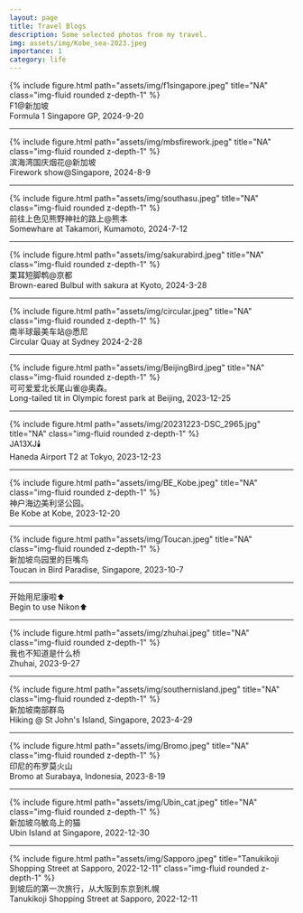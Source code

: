 ```yaml
---
layout: page
title: Travel Blogs
description: Some selected photos from my travel.
img: assets/img/Kobe_sea-2023.jpeg
importance: 1
category: life
---
```



<div class="row">
    <div class="col-sm mt-3 mt-md-0">
        {% include figure.html path="assets/img/f1singapore.jpeg" title="NA" class="img-fluid rounded z-depth-1" %}
    </div>
</div>
<div class="caption">
    F1@新加坡 <br>
    Formula 1 Singapore GP, 2024-9-20
</div>

<hr>
<div class="row">
    <div class="col-sm mt-3 mt-md-0">
        {% include figure.html path="assets/img/mbsfirework.jpeg" title="NA" class="img-fluid rounded z-depth-1" %}
    </div>
</div>
<div class="caption">
    滨海湾国庆烟花@新加坡 <br>
    Firework show@Singapore, 2024-8-9
</div>

<hr>
<div class="row">
    <div class="col-sm mt-3 mt-md-0">
        {% include figure.html path="assets/img/southasu.jpeg" title="NA" class="img-fluid rounded z-depth-1" %}
    </div>
</div>
<div class="caption">
    前往上色见熊野神社的路上@熊本 <br>
    Somewhare at Takamori, Kumamoto, 2024-7-12
</div>

<hr>
<div class="row">
    <div class="col-sm mt-3 mt-md-0">
        {% include figure.html path="assets/img/sakurabird.jpeg" title="NA" class="img-fluid rounded z-depth-1" %}
    </div>
</div>
<div class="caption">
    栗耳短脚鹎@京都 <br>
    Brown-eared Bulbul with sakura at Kyoto, 2024-3-28
</div>

<hr>

<div class="row">
    <div class="col-sm mt-3 mt-md-0">
        {% include figure.html path="assets/img/circular.jpeg" title="NA" class="img-fluid rounded z-depth-1" %}
    </div>
</div>
<div class="caption">
    南半球最美车站@悉尼 <br>
    Circular Quay at Sydney 2024-2-28
</div>

<hr>

<div class="row">
    <div class="col-sm mt-3 mt-md-0">
        {% include figure.html path="assets/img/BeijingBird.jpeg" title="NA" class="img-fluid rounded z-depth-1" %}
    </div>
</div>
<div class="caption">
    可可爱爱北长尾山雀@奥森。<br>
   Long-tailed tit in Olympic forest park at Beijing, 2023-12-25
</div>

<hr>
<div class="row">
    <div class="col-sm mt-3 mt-md-0">
        {% include figure.html path="assets/img/20231223-DSC_2965.jpg" title="NA" class="img-fluid rounded z-depth-1" %}
    </div>
</div>
<div class="caption">
    JA13XJ🕯️<br>
   Haneda Airport T2 at Tokyo, 2023-12-23
</div>

<hr>

<div class="row">
    <div class="col-sm mt-3 mt-md-0">
        {% include figure.html path="assets/img/BE_Kobe.jpeg" title="NA" class="img-fluid rounded z-depth-1" %}
    </div>
</div>
<div class="caption">
    神户海边美利坚公园。<br>
   Be Kobe at Kobe, 2023-12-20
</div>

<hr>

<div class="row">
    <div class="col-sm mt-3 mt-md-0">
        {% include figure.html path="assets/img/Toucan.jpeg" title="NA" class="img-fluid rounded z-depth-1" %}
    </div>
</div>
<div class="caption">
    新加坡鸟园里的巨嘴鸟<br>
   Toucan in Bird Paradise, Singapore, 2023-10-7
</div>

--------------------
开始用尼康啦⬆️<br>
Begin to use Nikon⬆️

--------------------

<div class="row">
    <div class="col-sm mt-3 mt-md-0">
        {% include figure.html path="assets/img/zhuhai.jpeg" title="NA" class="img-fluid rounded z-depth-1" %}
    </div>
</div>
<div class="caption">
    我也不知道是什么桥<br>
   Zhuhai, 2023-9-27
</div>

<hr>
<div class="row">
    <div class="col-sm mt-3 mt-md-0">
        {% include figure.html path="assets/img/southernisland.jpeg" title="NA" class="img-fluid rounded z-depth-1" %}
    </div>
</div>
<div class="caption">
    新加坡南部群岛<br>
    Hiking @ St John's Island, Singapore, 2023-4-29<br>
</div>

<hr>
<div class="row">
    <div class="col-sm mt-3 mt-md-0">
        {% include figure.html path="assets/img/Bromo.jpeg" title="NA" class="img-fluid rounded z-depth-1" %}
    </div>
</div>
<div class="caption">
    印尼的布罗莫火山<br>
    Bromo at Surabaya, Indonesia, 2023-8-19
</div>

<hr>

<div class="row">
    <div class="col-sm mt-3 mt-md-0">
        {% include figure.html path="assets/img/Ubin_cat.jpeg" title="NA" class="img-fluid rounded z-depth-1" %}
    </div>
</div>
<div class="caption">
    新加坡乌敏岛上的猫<br>
    Ubin Island at Singapore, 2022-12-30
</div>

<hr>
<div class="row">
    <div class="col-sm mt-3 mt-md-0">
        {% include figure.html path="assets/img/Sapporo.jpeg" title="Tanukikoji Shopping Street at Sapporo, 2022-12-11" class="img-fluid rounded z-depth-1" %}
    </div>
</div>
<div class="caption">
    到坡后的第一次旅行，从大阪到东京到札幌<br>
    Tanukikoji Shopping Street at Sapporo, 2022-12-11
</div>


